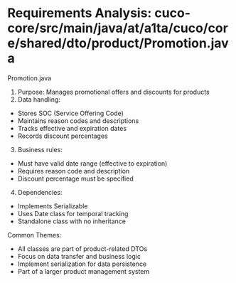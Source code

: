 # Requirements Analysis: cuco-core/src/main/java/at/a1ta/cuco/core/shared/dto/product/Promotion.java

Promotion.java
1. Purpose: Manages promotional offers and discounts for products
2. Data handling:
- Stores SOC (Service Offering Code)
- Maintains reason codes and descriptions
- Tracks effective and expiration dates
- Records discount percentages
3. Business rules:
- Must have valid date range (effective to expiration)
- Requires reason code and description
- Discount percentage must be specified
4. Dependencies:
- Implements Serializable
- Uses Date class for temporal tracking
- Standalone class with no inheritance

Common Themes:
- All classes are part of product-related DTOs
- Focus on data transfer and business logic
- Implement serialization for data persistence
- Part of a larger product management system